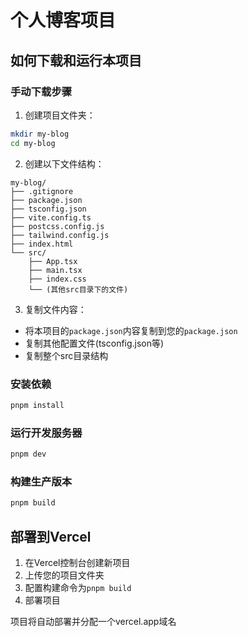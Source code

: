 # 个人博客项目

## 如何下载和运行本项目

### 手动下载步骤

1. 创建项目文件夹：
```bash
mkdir my-blog
cd my-blog
```

2. 创建以下文件结构：
```
my-blog/
├── .gitignore
├── package.json
├── tsconfig.json
├── vite.config.ts
├── postcss.config.js
├── tailwind.config.js
├── index.html
└── src/
    ├── App.tsx
    ├── main.tsx
    ├── index.css
    └── (其他src目录下的文件)
```

3. 复制文件内容：
- 将本项目的`package.json`内容复制到您的`package.json`
- 复制其他配置文件(tsconfig.json等)
- 复制整个src目录结构

### 安装依赖
```bash
pnpm install
```

### 运行开发服务器
```bash
pnpm dev
```

### 构建生产版本
```bash
pnpm build
```

## 部署到Vercel

1. 在Vercel控制台创建新项目
2. 上传您的项目文件夹
3. 配置构建命令为`pnpm build`
4. 部署项目

项目将自动部署并分配一个vercel.app域名
